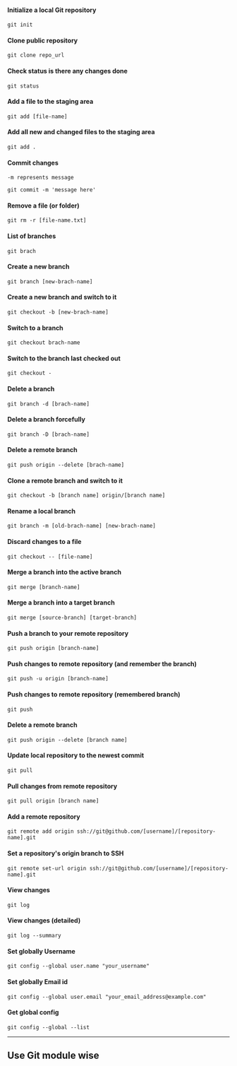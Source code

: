 

#### Initialize a local Git repository
```
git init
```

#### Clone public repository
```
git clone repo_url
```

#### Check status is there any changes done
```
git status
```

#### Add a file to the staging area
```
git add [file-name]
```

#### Add all new and changed files to the staging area
```
git add .
```

#### Commit changes
```
-m represents message

git commit -m 'message here'
```

#### Remove a file (or folder)
```
git rm -r [file-name.txt]
```

#### List of branches
```
git brach
```

#### Create a new branch
```
git branch [new-brach-name]
```

#### Create a new branch and switch to it
```
git checkout -b [new-brach-name]
```

#### Switch to a branch
```
git checkout brach-name
```

#### Switch to the branch last checked out
```
git checkout -
```

#### Delete a branch
```
git branch -d [brach-name]
```

#### Delete a branch forcefully
```
git branch -D [brach-name]
```

#### Delete a remote branch
```
git push origin --delete [brach-name]
```

#### Clone a remote branch and switch to it
```
git checkout -b [branch name] origin/[branch name]
```

#### Rename a local branch
```
git branch -m [old-brach-name] [new-brach-name]
```

#### Discard changes to a file
```
git checkout -- [file-name]
```

#### Merge a branch into the active branch
```
git merge [branch-name]
```

#### Merge a branch into a target branch
```
git merge [source-branch] [target-branch]
```

#### Push a branch to your remote repository
```
git push origin [branch-name]
```

#### Push changes to remote repository (and remember the branch)
```
git push -u origin [branch-name]
```

#### Push changes to remote repository (remembered branch)
```
git push
```

#### Delete a remote branch
```
git push origin --delete [branch name]
```

#### Update local repository to the newest commit
```
git pull
```

#### Pull changes from remote repository
```
git pull origin [branch name]
```

#### Add a remote repository
```
git remote add origin ssh://git@github.com/[username]/[repository-name].git
```

#### Set a repository's origin branch to SSH
```
git remote set-url origin ssh://git@github.com/[username]/[repository-name].git
```

#### View changes
```
git log
```

#### View changes (detailed)
```
git log --summary
```

#### Set globally Username
```
git config --global user.name "your_username"
```

#### Set globally Email id
```
git config --global user.email "your_email_address@example.com"
```

#### Get global config
```
git config --global --list
```


---

## Use Git module wise 

